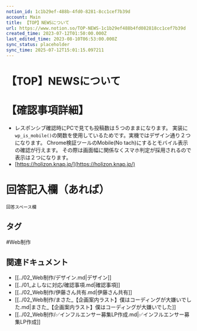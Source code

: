 ```yaml
---
notion_id: 1c1b29ef-488b-4fd0-8281-8cc1cef7b39d
account: Main
title: 【TOP】NEWSについて
url: https://www.notion.so/TOP-NEWS-1c1b29ef488b4fd082818cc1cef7b39d
created_time: 2023-07-12T01:50:00.000Z
last_edited_time: 2023-08-10T06:53:00.000Z
sync_status: placeholder
sync_time: 2025-07-12T15:01:15.097211
---
```

# 【TOP】NEWSについて

# 【確認事項詳細】
- レスポンシブ確認時にPCで見ても投稿数は５つのままになります。
実装に`wp_is_mobile()`の関数を使用しているためです。実機ではデザイン通り２つになります。
Chrome検証ツールのMobile(No tach)にするとモバイル表示の確認が行えます。
その際は画面幅に関係なくスマホ判定が採用されるので表示は２つになります。
- [https://holizon.knap.jp/](https://holizon.knap.jp/)
# 回答記入欄（あれば）
```plain text
回答スペース欄
```

## タグ

#Web制作 

## 関連ドキュメント

- [[../02_Web制作/デザイン.md|デザイン]]
- [[../01_よしなに対応/確認事項.md|確認事項]]
- [[../02_Web制作/伊藤さん共有.md|伊藤さん共有]]
- [[../02_Web制作/まさた_【企画案内ラスト】僕はコーディングが大嫌いでした.md|まさた_【企画案内ラスト】僕はコーディングが大嫌いでした]]
- [[../02_Web制作/✅インフルエンサー募集LP作成.md|✅インフルエンサー募集LP作成]]
